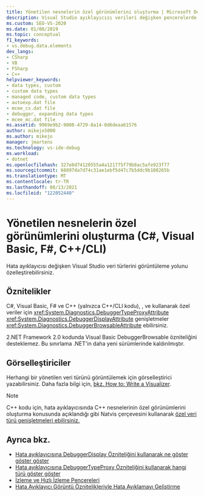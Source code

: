 ```yaml
---
title: Yönetilen nesnelerin özel görünümlerini oluşturma | Microsoft Docs
description: Visual Studio ayıklayıcısı verileri değişken pencerelerde görüntüler. Veri türlerinin (özel türler dahil) nasıl görüntülendiğinden nasıl özelleştirebileceğinizi öğrenin.
ms.custom: SEO-VS-2020
ms.date: 01/08/2019
ms.topic: conceptual
f1_keywords:
- vs.debug.data.elements
dev_langs:
- CSharp
- VB
- FSharp
- C++
helpviewer_keywords:
- data types, custom
- custom data types
- managed code, custom data types
- autoexp.dat file
- mcee_cs.dat file
- debugger, expanding data types
- mcee_mc.dat file
ms.assetid: 9969e9b2-9008-4729-8a14-0d6deaa61576
author: mikejo5000
ms.author: mikejo
manager: jmartens
ms.technology: vs-ide-debug
ms.workload:
- dotnet
ms.openlocfilehash: 327e8d74120555a4a121775f79b8ac5afe923f77
ms.sourcegitcommit: 68897da7d74c31ae1ebf5d47c7b5ddc9b108265b
ms.translationtype: MT
ms.contentlocale: tr-TR
ms.lasthandoff: 08/13/2021
ms.locfileid: "122052440"
---
```

# <a name="create-custom-views-of-managed-objects-c-visual-basic-f-ccli"></a>Yönetilen nesnelerin özel görünümlerini oluşturma (C#, Visual Basic, F#, C++/CLI)
Hata ayıklayıcısı değişken Visual Studio veri türlerini görüntüleme yolunu özelleştirebilirsiniz.

## <a name="attributes"></a>Öznitelikler

C#, Visual Basic, F# ve C++ (yalnızca C++/CLI kodu), , ve kullanarak özel veriler için <xref:System.Diagnostics.DebuggerTypeProxyAttribute> <xref:System.Diagnostics.DebuggerDisplayAttribute> genişletmeler <xref:System.Diagnostics.DebuggerBrowsableAttribute> ebilirsiniz.

2.NET Framework 2.0 kodunda Visual Basic DebuggerBrowsable özniteliğini desteklemez. Bu sınırlama .NET'in daha yeni sürümlerinde kaldırılmıştır.

## <a name="visualizers"></a>Görselleştiriciler

Herhangi bir yönetilen veri türünü görüntülemek için görselleştirici yazabilirsiniz. Daha fazla bilgi için, [bkz. How to: Write a Visualizer](create-custom-visualizers-of-data.md).

> [!NOTE]
> C++ kodu için, hata ayıklayıcısında C++ nesnelerinin özel görünümlerini oluşturma konusunda açıklandığı gibi Natvis çerçevesini kullanarak [özel veri türü genişletmeleri ebilirsiniz.](create-custom-views-of-native-objects.md)

## <a name="see-also"></a>Ayrıca bkz.

- [Hata ayıklayıcısına DebuggerDisplay Özniteliğini kullanarak ne göster göster göster](../debugger/using-the-debuggerdisplay-attribute.md)
- [Hata ayıklayıcısına DebuggerTypeProxy Özniteliğini kullanarak hangi türü göster göster](../debugger/using-debuggertypeproxy-attribute.md)
- [İzleme ve Hızlı İzleme Pencereleri](../debugger/watch-and-quickwatch-windows.md)
- [Hata Ayıklayıcı Görüntü Öznitelikleriyle Hata Ayıklamayı Geliştirme](/dotnet/framework/debug-trace-profile/enhancing-debugging-with-the-debugger-display-attributes)
